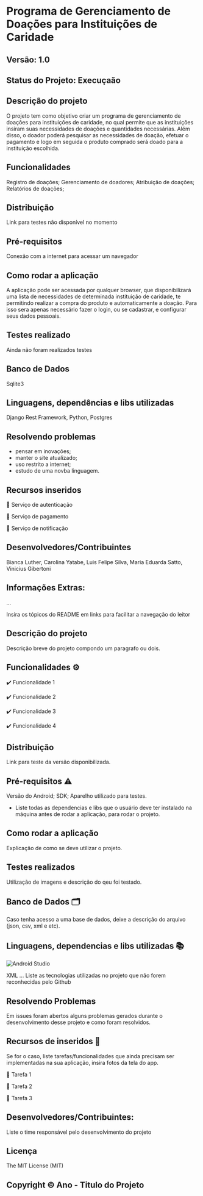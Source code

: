 # Programa de Gerenciamento de Doações para Instituições de Caridade
## Versão: 1.0 
## Status do Projeto: Execuçaão

## Descrição do projeto

O projeto tem como objetivo criar um programa de gerenciamento de doações para instituições de caridade, no qual permite que as instituições insiram suas necessidades de doações e quantidades necessárias. Além disso, o doador poderá pesquisar as necessidades de doação, efetuar o pagamento e logo em seguida o produto comprado será doado para a instituição escolhida. 

## Funcionalidades

Registro de doações; Gerenciamento de doadores; Atribuição de doações; Relatórios de doações; 

## Distribuição

Link para testes não disponível no momento

## Pré-requisitos

Conexão com a internet para acessar um navegador 

## Como rodar a aplicação

A aplicação pode ser acessada por qualquer browser, que disponibilizará uma lista de necessidades de determinada instituição de caridade, te permitindo realizar a compra do produto e automaticamente a doação. Para isso sera apenas necessário fazer o login, ou se cadastrar, e configurar seus dados pessoais.

## Testes realizado

Ainda não foram realizados testes

## Banco de Dados

Sqlite3

## Linguagens, dependências e libs utilizadas

Django Rest Framework, Python, Postgres

## Resolvendo problemas

* pensar em inovações; 
* manter o site atualizado; 
* uso restrito a internet;
* estudo de uma novba linguagem.

## Recursos inseridos

📝 Serviço de autenticação

📝 Serviço de pagamento

📝 Serviço de notificação

## Desenvolvedores/Contribuintes

Bianca Luther, Carolina Yatabe, Luis Felipe Silva, Maria Eduarda Satto, Vinicius Gibertoni

## Informações Extras:


...

Insira os tópicos do README em links para facilitar a navegação do leitor

## Descrição do projeto
Descrição breve do projeto compondo um paragrafo ou dois.

## Funcionalidades ⚙️
✔️ Funcionalidade 1

✔️ Funcionalidade 2

✔️ Funcionalidade 3

✔️ Funcionalidade 4

## Distribuição
Link para teste da versão disponibilizada.

## Pré-requisitos ⚠️    
Versão do Android; 
SDK; 
Aparelho utilizado para testes.
- Liste todas as dependencias e libs que o usuário deve ter instalado na máquina antes de rodar a aplicação, para rodar o projeto.

## Como rodar a aplicação 
Explicação de como se deve utilizar o projeto.

## Testes realizados
Utilização de imagens e descrição do qeu foi testado.

## Banco de Dados 🗂️
Caso tenha acesso a uma base de dados, deixe a descrição do arquivo (json, csv, xml e etc).

## Linguagens, dependencias e libs utilizadas 📚
![Android Studio](https://img.shields.io/badge/Android-3DDC84?style=for-the-badge&logo=android&logoColor=white)

XML
...
Liste as tecnologias utilizadas no projeto que não forem reconhecidas pelo Github

## Resolvendo Problemas 
Em issues foram abertos alguns problemas gerados durante o desenvolvimento desse projeto e como foram resolvidos.

## Recursos de inseridos 🧰
Se for o caso, liste tarefas/funcionalidades que ainda precisam ser implementadas na sua aplicação, insira fotos da tela do app.

📝 Tarefa 1

📝 Tarefa 2

📝 Tarefa 3

## Desenvolvedores/Contribuintes:
Liste o time responsável pelo desenvolvimento do projeto

## Licença
The MIT License (MIT)

## Copyright ©️ Ano - Titulo do Projeto
